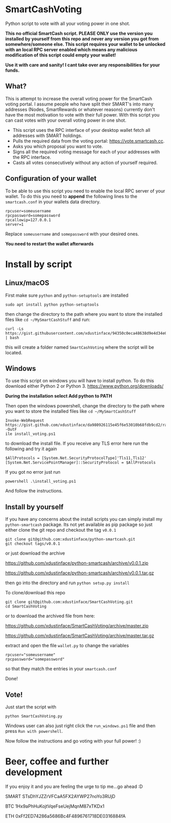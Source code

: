 # SmartCashVoting
Python script to vote with all your voting power in one shot.

**This no official SmartCash script. PLEASE ONLY use the version you installed by yourself
from this repo and never any version you got from somewhere/someone else. This script requires
your wallet to be unlocked with an local RPC server enabled which means any malicious modification of this script could empty your wallet!**

**Use it with care and sanity! I cant take over any responsibilities for your funds.**

## What?
This is attempt to increase the overall voting power for the SmartCash voting portal.
I assume people who have split their SMART's into many addresses (Nodes, SmartRewards or whatever reasons)
currently don't have the most motivation to vote with their full power. With this script
you can cast votes with your overall voting power in one shot.

- This script uses the RPC interface of your desktop wallet fetch all addresses with SMART holdings.
- Pulls the required data from the voting portal: https://vote.smartcash.cc.
- Asks you which proposal you want to vote.
- Signs all the required voting message for each of your addresses with the RPC interface.
- Casts all votes consecutively without any action of yourself required.

## Configuration of your wallet
To be able to use this script you need to enable the local RPC server of your wallet. To do this
you need to **append** the following lines to the `smartcash.conf` in your wallets data directory.

```
rpcuser=someusername
rpcpassword=somepassword
rpcallowip=127.0.0.1
server=1
```

Replace `someusername` and `somepassword` with your desired ones.

**You need to restart the wallet afterwards**

# Install by script

## Linux/macOS

First make sure `python` and `python-setuptools` are installed

```
sudo apt install python python-setuptools
```

then change the directory to the path where you want to store the installed files like `cd ~/MySmartCashStuff` and run:

```
curl -Ls https://gist.githubusercontent.com/xdustinface/94350c0eca48638d9e4d34e0f6218524/raw | bash
```

this will create a folder named `SmartCashVoting` where the script will be located.

## Windows

To use this script on windows you will have to install python. To do this download either
Python 2 or Python 3.
https://www.python.org/downloads/

 **During the installation select Add python to PATH**

Then open the windows powershell, change the directory to the path where you want to
store the installed files like `cd ~/MySmartCashStuff`

```
Invoke-WebRequest https://gist.github.com/xdustinface/da980926115e45f6e53010b68fdb9cd2/raw -OutF
ile install_voting.ps1
```

to download the install file. If you receive any TLS error here run the following and try it again

```
$AllProtocols = [System.Net.SecurityProtocolType]'Tls11,Tls12'
[System.Net.ServicePointManager]::SecurityProtocol = $AllProtocols
```

If you got no error just run

```
powershell .\install_voting.ps1
```

And follow the instructions.

## Install by yourself

If you have any concerns about the install scripts you can simply install my `python-smartcash` package. Its not yet
available as pip package so just either clone the git repo and checkout the tag `v0.0.1`

```
git clone git@github.com:xdustinface/python-smartcash.git
git checkout tags/v0.0.1
```

or just download the archive

https://github.com/xdustinface/python-smartcash/archive/v0.0.1.zip

https://github.com/xdustinface/python-smartcash/archive/v0.0.1.tar.gz

then go into the directory and run `python setup.py install`

To clone/download this repo

```
git clone git@github.com:xdustinface/SmartCashVoting.git
cd SmartCashVoting
```

or to download the archived file from here:

https://github.com/xdustinface/SmartCashVoting/archive/master.zip

https://github.com/xdustinface/SmartCashVoting/archive/master.tar.gz

extract and open the file `wallet.py` to change the variables

```
rpcuser="someusername"
rpcpassword="somepassword"
```

so that they match the entries in your `smartcash.conf`

Done!

## Vote!

Just start the script with

```
python SmartCashVoting.py
```

Windows user can also just right click the `run_windows.ps1` file and then press
`Run with powershell`.

Now follow the instructions and go voting with your full power! :)

# Beer, coffee and further development
If you enjoy it and you are feeling the urge to tip me...go ahead :D

SMART STsDhYJZZrVFCaA5FX2AYWP27noYo3RUjD

BTC 1Hx9aPhHuKojtVqeFseUejMqnM87xTKDx1

ETH 0xFf2ED74286a5686Bc4F4896761718DE0316884fA
